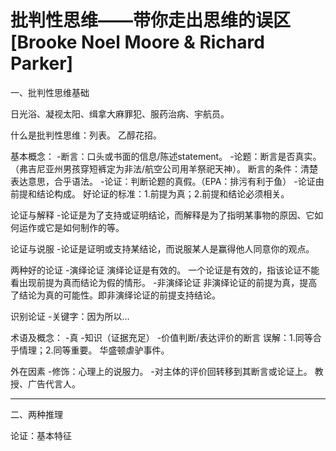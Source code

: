 批判性思维——带你走出思维的误区 [Brooke Noel Moore & Richard Parker]
===

一、批判性思维基础

日光浴、凝视太阳、缉拿大麻罪犯、服药治病、宇航员。

什么是批判性思维：列表。
乙醇花招。

基本概念：
-断言：口头或书面的信息/陈述statement。
-论题：断言是否真实。（弗吉尼亚州男孩穿短裤定为非法/航空公司用羊祭祀天神）。
断言的条件：清楚表达意思，合乎语法。
-论证：判断论题的真假。（EPA：排污有利于鱼）
-论证由前提和结论构成。
好论证的标准：1.前提为真；2.前提和结论必须相关。

论证与解释
-论证是为了支持或证明结论，而解释是为了指明某事物的原因、它如何运作或它是如何制作的等。

论证与说服
-论证是证明或支持某结论，而说服某人是赢得他人同意你的观点。

两种好的论证
-演绎论证
演绎论证是有效的。
一个论证是有效的，指该论证不能看出现前提为真而结论为假的情形。
-非演绎论证
非演绎论证的前提为真，提高了结论为真的可能性。即非演绎论证的前提支持结论。

识别论证
-关键字：因为所以...

术语及概念：
-真
-知识（证据充足）
-价值判断/表达评价的断言
误解：1.同等合乎情理；2.同等重要。
华盛顿虐驴事件。

外在因素
-修饰：心理上的说服力。
-对主体的评价回转移到其断言或论证上。
教授、广告代言人。

---

二、两种推理

论证：基本特征
